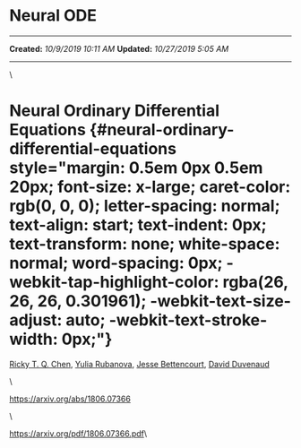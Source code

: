 Neural ODE
==========

  -------------- ----------------------
  **Created:**   *10/9/2019 10:11 AM*
  **Updated:**   *10/27/2019 5:05 AM*
  -------------- ----------------------

\

Neural Ordinary Differential Equations {#neural-ordinary-differential-equations style="margin: 0.5em 0px 0.5em 20px; font-size: x-large; caret-color: rgb(0, 0, 0); letter-spacing: normal; text-align: start; text-indent: 0px; text-transform: none; white-space: normal; word-spacing: 0px; -webkit-tap-highlight-color: rgba(26, 26, 26, 0.301961); -webkit-text-size-adjust: auto; -webkit-text-stroke-width: 0px;"}
======================================

[Ricky T. Q.
Chen](https://arxiv.org/search/cs?searchtype=author&query=Chen,+R+T+Q), [Yulia
Rubanova](https://arxiv.org/search/cs?searchtype=author&query=Rubanova,+Y), [Jesse
Bettencourt](https://arxiv.org/search/cs?searchtype=author&query=Bettencourt,+J), [David
Duvenaud](https://arxiv.org/search/cs?searchtype=author&query=Duvenaud,+D)

\

<https://arxiv.org/abs/1806.07366>

\

<https://arxiv.org/pdf/1806.07366.pdf>\

 

